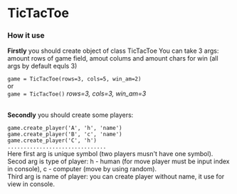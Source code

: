 # TicTacToe
<h3>How it use</h3>
<p>
<strong>Firstly</strong> you should create object of class TicTacToe
You can take 3 args:
<br>
amount rows of game field, amout colums and amount chars for win (all args by default equls 3)
</p>
<code>game = TicTacToe(rows=3, cols=5, win_am=2)</code>
<br>or<br>
<code>game = TicTacToe()</code> <i>rows=3, cols=3, win_am=3</i>
<p><br>
<strong>Secondly</strong> you should create some players:
</p>
<code>game.create_player('A', 'h', 'name')</code><br>
<code>game.create_player('B', 'c', 'name')</code><br>
<code>game.create_player('C', 'h')</code><br>
<code>...............................</code><br>
Here first arg is unique symbol (two players musn't have one symbol).<br>
Secod arg is type of player: h - human (for move player must be input index in console), c - computer (move by using random).<br>
Third arg is name of player: you can create player without name, it use for view in console.

